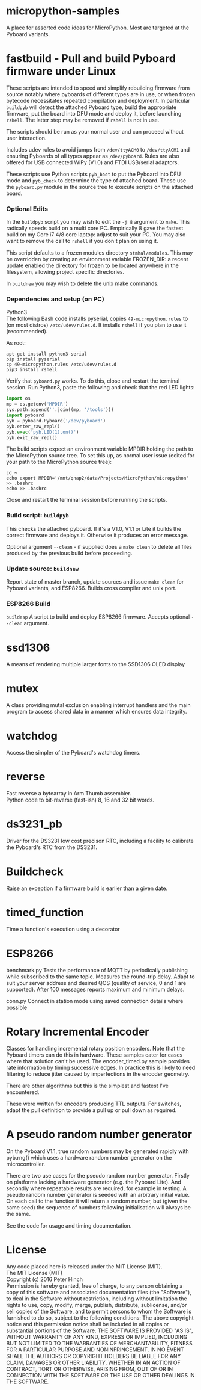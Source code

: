 # micropython-samples
A place for assorted code ideas for MicroPython. Most are targeted at the
Pyboard variants.

# fastbuild - Pull and build Pyboard firmware under Linux
These scripts are intended to speed and simplify rebuilding firmware from
source notably where pyboards of different types are in use, or when
frozen bytecode necessitates repeated compilation and deployment. In
particular ``buildpyb`` will detect the attached Pyboard type, build the
appropriate firmware, put the board into DFU mode and deploy it, before
launching ``rshell``. The latter step may be removed if ``rshell`` is not in
use.

The scripts should be run as your normal user and can proceed without user
interaction.

Includes udev rules to avoid jumps from ``/dev/ttyACM0`` to ``/dev/ttyACM1``
and ensuring Pyboards of all types appear as ``/dev/pyboard``. Rules are also
offered for USB connected WiPy (V1.0) and FTDI USB/serial adaptors.

These scripts use Python scripts ``pyb_boot`` to put the Pyboard into DFU mode
and ``pyb_check`` to determine the type of attached board. These use the
``pyboard.py`` module in the source tree to execute scripts on the attached
board.

### Optional Edits

In the ``buildpyb`` script you may wish to edit the ``-j 8`` argument to ``make``.
This radically speeds build on a multi core PC. Empirically 8 gave the fastest
build on my Core i7 4/8 core laptop: adjust to suit your PC. You may also want
to remove the call to ``rshell`` if you don't plan on using it.

This script defaults to a frozen modules directory ``stmhal/modules``. This may
be overridden by creating an environment variable FROZEN_DIR: a recent update
enabled the directory for frozen to be located anywhere in the filesystem,
allowing project specific directories.

In ``buildnew`` you may wish to delete the unix make commands.

### Dependencies and setup (on PC)

Python3  
The following Bash code installs pyserial, copies ``49-micropython.rules`` to
(on most distros) ``/etc/udev/rules.d``. It installs ``rshell`` if you plan to
use it (recommended).

As root:
```
apt-get install python3-serial
pip install pyserial
cp 49-micropython.rules /etc/udev/rules.d
pip3 install rshell
```

Verify that ``pyboard.py`` works. To do this, close and restart the terminal
session. Run Python3, paste the following and check that the red LED lights:

```python
import os
mp = os.getenv('MPDIR')
sys.path.append(''.join((mp, '/tools')))
import pyboard
pyb = pyboard.Pyboard('/dev/pyboard')
pyb.enter_raw_repl()
pyb.exec('pyb.LED(1).on()')
pyb.exit_raw_repl()
```

The build scripts expect an environment variable MPDIR holding the path to the
MicroPython source tree. To set this up, as normal user issue (edited for your
path to the MicroPython source tree):

```
cd ~
echo export MPDIR='/mnt/qnap2/data/Projects/MicroPython/micropython' >> .bashrc
echo >> .bashrc
```

Close and restart the terminal session before running the scripts.

### Build script: ``buildpyb``  
This checks the attached pyboard. If it's a V1.0, V1.1 or Lite it builds the
correct firmware and deploys it. Otherwise it produces an error message.

Optional argument ``--clean`` - if supplied does a ``make clean`` to delete
all files produced by the previous build before proceeding.

### Update source: ``buildnew``

Report state of master branch, update sources and issue ``make clean`` for
Pyboard variants, and ESP8266. Builds cross compiler and unix port.

### ESP8266 Build

``buildesp`` A script to build and deploy ESP8266 firmware. Accepts optional
``--clean`` argument.

# ssd1306

A means of rendering multiple larger fonts to the SSD1306 OLED display

# mutex
A class providing mutal exclusion enabling interrupt handlers and the main program to access shared
data in a manner which ensures data integrity.

# watchdog
Access the simpler of the Pyboard's watchdog timers.

# reverse
Fast reverse a bytearray in Arm Thumb assembler.  
Python code to bit-reverse (fast-ish) 8, 16 and 32 bit words.

# ds3231_pb
Driver for the DS3231 low cost precison RTC, including a facility to calibrate the Pyboard's RTC
from the DS3231.

# Buildcheck
Raise an exception if a firmware build is earlier than a given date.

# timed_function
Time a function's execution using a decorator

# ESP8266
benchmark.py Tests the performance of MQTT by periodically publishing while subscribed to
the same topic. Measures the round-trip delay. Adapt to suit your server address and desired
QOS (quality of service, 0 and 1 are supported). After 100 messages reports maximum and
minimum delays.

conn.py Connect in station mode using saved connection details where possible

# Rotary Incremental Encoder

Classes for handling incremental rotary position encoders. Note that the Pyboard timers can
do this in hardware. These samples cater for cases where that solution can't be used. The
encoder_timed.py sample provides rate information by timing successive edges. In practice this
is likely to need filtering to reduce jitter caused by imperfections in the encoder geometry.

There are other algorithms but this is the simplest and fastest I've encountered.

These were written for encoders producing TTL outputs. For switches, adapt the pull definition
to provide a pull up or pull down as required.

# A pseudo random number generator

On the Pyboard V1.1, true random numbers may be generated rapidly with pyb.rng()
which uses a hardware random number generator on the microcontroller.

There are two use cases for the pseudo random number generator. Firstly on
platforms lacking a hardware generator (e.g. the Pyboard Lite). And secondly
where repeatable results are required, for example in testing. A pseudo random
number generator is seeded with an arbitrary initial value. On each call to the
function it will return a random number, but (given the same seed) the sequence
of numbers following initialisation will always be the same.

See the code for usage and timing documentation.

# License

Any code placed here is released under the MIT License (MIT).  
The MIT License (MIT)  
Copyright (c) 2016 Peter Hinch  
Permission is hereby granted, free of charge, to any person obtaining a copy
of this software and associated documentation files (the "Software"), to deal
in the Software without restriction, including without limitation the rights
to use, copy, modify, merge, publish, distribute, sublicense, and/or sell
copies of the Software, and to permit persons to whom the Software is
furnished to do so, subject to the following conditions:
The above copyright notice and this permission notice shall be included in
all copies or substantial portions of the Software.
THE SOFTWARE IS PROVIDED "AS IS", WITHOUT WARRANTY OF ANY KIND, EXPRESS OR
IMPLIED, INCLUDING BUT NOT LIMITED TO THE WARRANTIES OF MERCHANTABILITY,
FITNESS FOR A PARTICULAR PURPOSE AND NONINFRINGEMENT. IN NO EVENT SHALL THE
AUTHORS OR COPYRIGHT HOLDERS BE LIABLE FOR ANY CLAIM, DAMAGES OR OTHER
LIABILITY, WHETHER IN AN ACTION OF CONTRACT, TORT OR OTHERWISE, ARISING FROM,
OUT OF OR IN CONNECTION WITH THE SOFTWARE OR THE USE OR OTHER DEALINGS IN
THE SOFTWARE.
